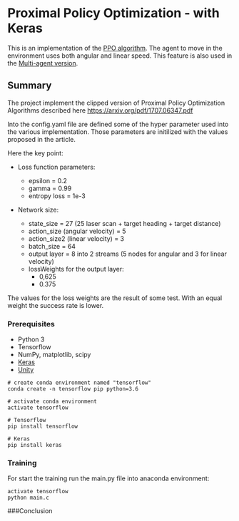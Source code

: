# Proximal Policy Optimization - with Keras

This is an implementation of the [PPO algorithm](https://github.com/MatteoBrentegani/PPO/tree/master/PPO_DoubleAction). The agent to move in the environment uses both angular and linear speed.
This feature is also used in the [Multi-agent version](https://github.com/MatteoBrentegani/PPO/tree/master/PPO_MultiAgent).


## Summary

The project implement the clipped version of Proximal Policy Optimization Algorithms described here https://arxiv.org/pdf/1707.06347.pdf

Into the config.yaml file are defined some of the hyper parameter used into the various implementation. Those parameters are initilized with the values proposed in the article.


Here the key point:
* Loss function parameters:
  * epsilon = 0.2
  * gamma = 0.99
  * entropy loss = 1e-3
  
* Network size:
  * state_size = 27 (25 laser scan + target heading + target distance)
  * action_size (angular velocity) = 5
  * action_size2 (linear velocity) = 3
  * batch_size = 64
  * output layer = 8 into 2 streams (5 nodes for angular and 3 for linear velocity)
  * lossWeights for the output layer: 
    * 0,625
    * 0.375
    
The values for the loss weights are the result of some test. With an equal weight the success rate is lower. 

### Prerequisites

 * Python 3
 * Tensorflow
 * NumPy, matplotlib, scipy
 * [Keras](https://keras.io/)
 * [Unity](https://unity3d.com/get-unity/download)

```
# create conda environment named "tensorflow"
conda create -n tensorflow pip python=3.6

# activate conda environment
activate tensorflow

# Tensorflow
pip install tensorflow

# Keras
pip install keras
```

### Training

For start the training run the main.py file into anaconda environment:

```
activate tensorflow
python main.c
```

###Conclusion




